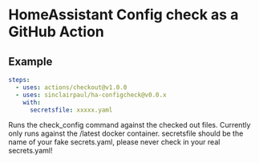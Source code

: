 # HomeAssistant Config check as a GitHub Action

## Example

```yaml
steps:
  - uses: actions/checkout@v1.0.0
  - uses: sinclairpaul/ha-configcheck@v0.0.x
    with:
      secretsfile: xxxxx.yaml
```

Runs the check_config command against the checked out files.  Currently only
runs against the /latest docker container.
secretsfile should be the name of your fake secrets.yaml, please never check
in your real secrets.yaml!
